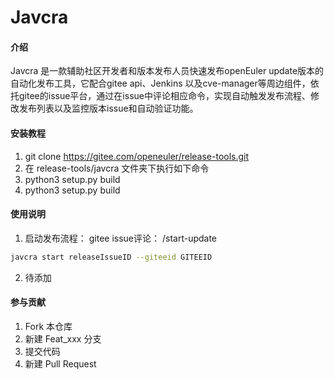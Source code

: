 # Javcra

#### 介绍
Javcra 是一款辅助社区开发者和版本发布人员快速发布openEuler update版本的自动化发布工具，它配合gitee api、Jenkins 以及cve-manager等周边组件，依托gitee的issue平台，通过在issue中评论相应命令，实现自动触发发布流程、修改发布列表以及监控版本issue和自动验证功能。


#### 安装教程

1.  git clone https://gitee.com/openeuler/release-tools.git
2.  在 release-tools/javcra 文件夹下执行如下命令
3.  python3 setup.py build
4.  python3 setup.py build

#### 使用说明

1.  启动发布流程：
gitee issue评论： /start-update

```bash
javcra start releaseIssueID --giteeid GITEEID
```
2.  待添加

#### 参与贡献

1.  Fork 本仓库
2.  新建 Feat_xxx 分支
3.  提交代码
4.  新建 Pull Request

